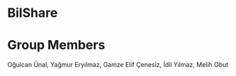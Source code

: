 # BilShare

# Group Members
Oğulcan Ünal, 
Yağmur Eryılmaz, 
Gamze Elif Çenesiz, 
İdil Yılmaz, 
Melih Obut
